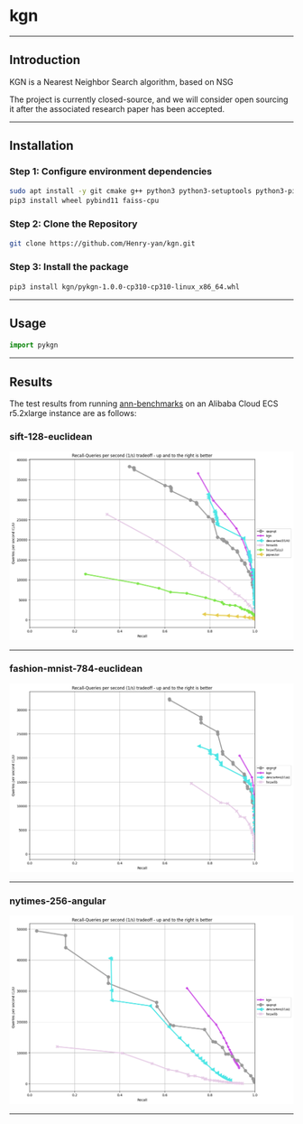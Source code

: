 # kgn
---
## Introduction
KGN is a Nearest Neighbor Search algorithm, based on NSG  

The project is currently closed-source, and we will consider open sourcing it after the associated research paper has been accepted.

---

## Installation
### Step 1: Configure environment dependencies
```bash
sudo apt install -y git cmake g++ python3 python3-setuptools python3-pip libblas-dev liblapack-dev
pip3 install wheel pybind11 faiss-cpu
```
### Step 2: Clone the Repository
```bash
git clone https://github.com/Henry-yan/kgn.git
```
### Step 3: Install the package
```bash
pip3 install kgn/pykgn-1.0.0-cp310-cp310-linux_x86_64.whl
```
---
## Usage
```python
import pykgn
```


---
## Results
The test results from running [ann-benchmarks](https://github.com/erikbern/ann-benchmarks) on an Alibaba Cloud ECS r5.2xlarge instance are as follows:

### sift-128-euclidean

![image](results/sift-128-euclidean.png)

---

### fashion-mnist-784-euclidean

![image](results/fashion-mnist-784-euclidean.png)

---

### nytimes-256-angular

![image](results/nytimes-256-angular.png)

---
